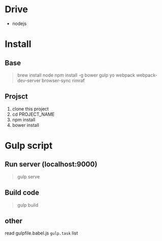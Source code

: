 
# Drive
 - nodejs

# Install

## Base

> brew install node
> npm install -g bower gulp yo webpack webpack-dev-server browser-sync rimraf

## Projsct

 1. clone this project
 2. cd PROJECT_NAME
 3. npm install
 4. bower install


# Gulp script

## Run server (localhost:9000)

> gulp serve

## Build code

> gulp build

## other

read gulpfile.babel.js `gulp.task` list

